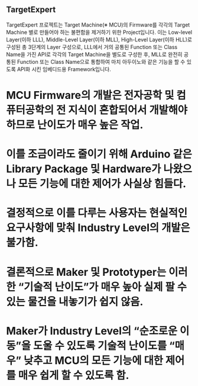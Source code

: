 ## TargetExpert

TargetExpert 프로젝트는 Target Machine(※ MCU)의 Firmware를 각각의 Target Machine 별로 만들어야 하는 불편함을
제거하기 위한 Project입니다.
이는 Low-level Layer(이하 LLL), Middle-Level Layer(이하 MLL), High-Level Layer(이하 HLL)로 구성된 총 3단계의
Layer 구성으로, LLL에서 거의 공통된 Function 또는 Class Name을 가진 API로 각각의 Target Machine을 별도로
구성한 후, MLL로 완전히 공통된 Function 또는 Class Name으로 통합하여 마치 아두이노와 같은 기능을
할 수 있도록 API화 시킨 임베디드용 Framework입니다.

# MCU Firmware의 개발은 전자공학 및 컴퓨터공학의 전 지식이 혼합되어서 개발해야 하므로 난이도가 매우 높은 작업.
# 이를 조금이라도 줄이기 위해 Arduino 같은 Library Package 및 Hardware가 나왔으나 모든 기능에 대한 제어가 사실상 힘들다.
# 결정적으로 이를 다루는 사용자는 현실적인 요구사항에 맞춰 Industry Level의 개발은 불가함.
# 결론적으로 Maker 및 Prototyper는 이러한 “기술적 난이도”가 매우 높아 실제 팔 수 있는 물건을 내놓기가 쉽지 않음.
# Maker가 Industry Level의 “순조로운 이동”을 도울 수 있도록 기술적 난이도를 “매우” 낮추고 MCU의 모든 기능에 대한 제어를 매우 쉽게 할 수 있도록 함.
